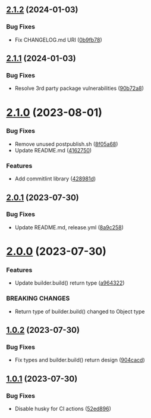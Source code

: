 ## [2.1.2](https://github.com/SylvanasCry/schema-registry-ajv/compare/v2.1.1...v2.1.2) (2024-01-03)


### Bug Fixes

* Fix CHANGELOG.md URI ([0b9fb78](https://github.com/SylvanasCry/schema-registry-ajv/commit/0b9fb780763ef02662ff1817f183efab70ddba9d))

## [2.1.1](https://github.com/SylvanasCry/schema-registry-ajv/compare/v2.1.0...v2.1.1) (2024-01-03)


### Bug Fixes

* Resolve 3rd party package vulnerabilities ([90b72a8](https://github.com/SylvanasCry/schema-registry-ajv/commit/90b72a8d69297612f8ab4cbe19b79336a91fc6a2))

# [2.1.0](https://github.com/SylvanasCry/schema-registry-ajv/compare/v2.0.1...v2.1.0) (2023-08-01)


### Bug Fixes

* Remove unused postpublish.sh ([8f05a68](https://github.com/SylvanasCry/schema-registry-ajv/commit/8f05a68498903dd0361418abd2e24c36affd70b2))
* Update README.md ([4162750](https://github.com/SylvanasCry/schema-registry-ajv/commit/4162750e47610d6e6bbd31083a9b863a95ee2135))


### Features

* Add commitlint library ([428981d](https://github.com/SylvanasCry/schema-registry-ajv/commit/428981d17813119b59db036d42d5aeec315840ae))

## [2.0.1](https://github.com/SylvanasCry/schema-registry-ajv/compare/v2.0.0...v2.0.1) (2023-07-30)


### Bug Fixes

* Update README.md, release.yml ([8a9c258](https://github.com/SylvanasCry/schema-registry-ajv/commit/8a9c25846820a9e46ff5ba29503dec9f54774268))

# [2.0.0](https://github.com/SylvanasCry/schema-registry-ajv/compare/v1.0.2...v2.0.0) (2023-07-30)


### Features

* Update builder.build() return type ([a964322](https://github.com/SylvanasCry/schema-registry-ajv/commit/a964322c5a7c18acabd4ba1fd2e1169087f8632a))


### BREAKING CHANGES

* Return type of builder.build() changed to Object type

## [1.0.2](https://github.com/SylvanasCry/schema-registry-ajv/compare/v1.0.1...v1.0.2) (2023-07-30)


### Bug Fixes

* Fix types and builder.build() return design ([904cacd](https://github.com/SylvanasCry/schema-registry-ajv/commit/904cacd9275b4e2751066ec61b28de77493e3341))

## [1.0.1](https://github.com/SylvanasCry/schema-registry-ajv/compare/v1.0.0...v1.0.1) (2023-07-30)


### Bug Fixes

* Disable husky for CI actions ([52ed896](https://github.com/SylvanasCry/schema-registry-ajv/commit/52ed8968ef12fa3296f09e710860d0c2b578320e))
